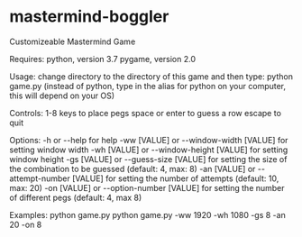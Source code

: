 # mastermind-boggler
Customizeable Mastermind Game

Requires:
python, version 3.7
pygame, version 2.0

Usage: change directory to the directory of this game and then type: python game.py
(instead of python, type in the alias for python on your computer, this will depend on your OS)

Controls:
1-8 keys to place pegs
space or enter to guess a row
escape to quit

Options:
-h or --help for help
-ww \[VALUE\] or --window-width \[VALUE\] for setting window width
-wh \[VALUE\] or --window-height \[VALUE\] for setting window height
-gs \[VALUE\] or --guess-size \[VALUE\] for setting the size of the combination to be guessed (default: 4, max: 8)
-an \[VALUE\] or --attempt-number \[VALUE\] for setting the number of attempts (default: 10, max: 20)
-on \[VALUE\] or --option-number \[VALUE\] for setting the number of different pegs (default: 4, max 8)

Examples:
python game.py
python game.py -ww 1920 -wh 1080 -gs 8 -an 20 -on 8
